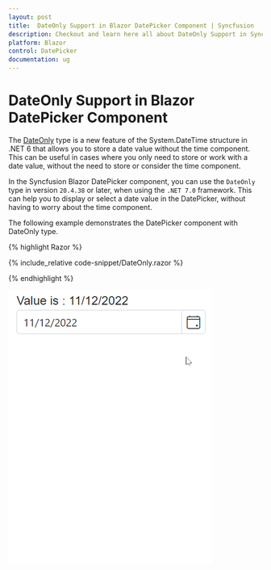 ```yaml
---
layout: post
title:  DateOnly Support in Blazor DatePicker Component | Syncfusion
description: Checkout and learn here all about DateOnly Support in Syncfusion Blazor DatePicker component and much more.
platform: Blazor
control: DatePicker
documentation: ug
---
```


# DateOnly Support in Blazor DatePicker Component

The [DateOnly](https://devblogs.microsoft.com/dotnet/date-time-and-time-zone-enhancements-in-net-6/) type is a new feature of the System.DateTime structure in .NET 6 that allows you to store a date value without the time component. This can be useful in cases where you only need to store or work with a date value, without the need to store or consider the time component.

In the Syncfusion Blazor DatePicker component, you can use the `DateOnly` type in version `20.4.38` or later, when using the `.NET 7.0` framework. This can help you to display or select a date value in the DatePicker, without having to worry about the time component.

The following example demonstrates the DatePicker component with DateOnly type.

{% highlight Razor %}

{% include_relative code-snippet/DateOnly.razor %}

{% endhighlight %}


![Blazor TimePicker with DateOnly](./images/DatePickerDateOnly.gif)